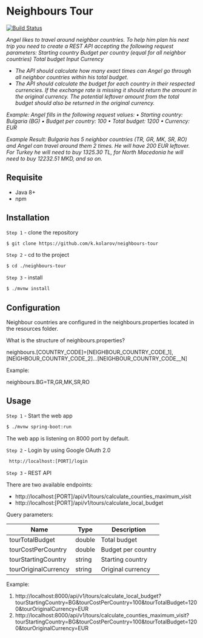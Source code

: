 # Neighbours Tour
[![Build Status](https://travis-ci.org/joemccann/dillinger.svg?branch=master)](https://travis-ci.org/joemccann/dillinger)

*Angel likes to travel around neighbor countries. To help him plan his next trip you need to create a REST API accepting the following request parameters: Starting country Budget per country (equal for all neighbor countries) Total budget Input Currency*

-  *The API should calculate how many exact times can Angel go through all neighbor countries within his total budget.*
- *The API should calculate the budget for each country in their respected currencies. If the exchange rate is missing it should return the amount in the original currency. The potential leftover amount from the total budget should also be returned in the original currency.*

*Example: Angel fills in the following request values: • Starting country: Bulgaria (BG) • Budget per country: 100 • Total budget: 1200 • Currency: EUR*

*Example Result: Bulgaria has 5 neighbor countries (TR, GR, MK, SR, RO) and Angel can travel around them 2 times. He will have 200 EUR leftover. For Turkey he will need to buy 1325.30 TL, for North Macedonia he will need to buy 12232.51 MKD, and so on.*

## Requisite
  - Java 8+
  - npm
## Installation

`Step 1` - clone the repository

```bash
$ git clone https://github.com/k.kolarov/neighbours-tour
```

`Step 2` - cd to the project

```bash
$ cd ./neighbours-tour
```

`Step 3` - install

```bash
$ ./mvnw install
```

## Configuration

Neighbour countries are configured in the neighbours.properties located in the resources folder.

What is the structure of neighbours.properties?

neighbours.[COUNTRY_CODE]=[NEIGHBOUR_COUNTRY_CODE_1],[NEIGHBOUR_COUNTRY_CODE_2]...[NEIGHBOUR_COUNTRY_CODE__N]

Example:

neighbours.BG=TR,GR,MK,SR,RO


## Usage

`Step 1` - Start the web app

```bash
$ ./mvnw spring-boot:run
```
The web app is listening on 8000 port by default.

`Step 2` - Login by using Google OAuth 2.0

```bash
 http://localhost:[PORT]/login
```
`Step 3` - REST API

There are two available endpoints:
- http://localhost:[PORT]/api/v1/tours/calculate_counties_maximum_visit
- http://localhost:[PORT]/api/v1/tours/calculate_local_budget

Query parameters:

| Name | Type | Description |
| ------ | ------ | ------ |
| tourTotalBudget | double | Total budget
| tourCostPerCountry | double | Budget per country
| tourStartingCountry | string | Starting country
| tourOriginalCurrency | string | Original currency

Example: 
1. http://localhost:8000/api/v1/tours/calculate_local_budget?tourStartingCountry=BG&tourCostPerCountry=100&tourTotalBudget=1200&tourOriginalCurrency=EUR
2. http://localhost:8000/api/v1/tours/calculate_counties_maximum_visit?tourStartingCountry=BG&tourCostPerCountry=100&tourTotalBudget=1200&tourOriginalCurrency=EUR

